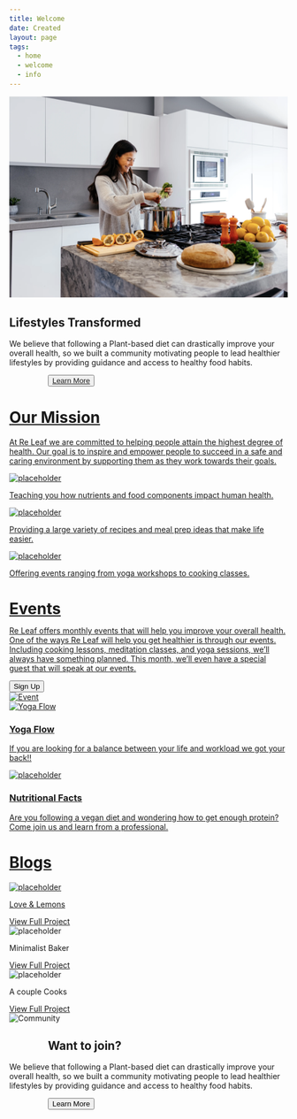 ```yaml
---
title: Welcome
date: Created
layout: page
tags:
  - home
  - welcome
  - info
---
```


<section class="a_intro">
 <div class="a_c50">
 <img src="images/hpimg.png"  alt="Positive">
 </div>
  <div class="a_c50">
  <h1>Lifestyles Transformed</h1>
  <p>We believe that following a Plant-based diet can drastically improve your overall health, so we built a community motivating people to lead healthier lifestyles by providing guidance and access to healthy food habits.</p> 
  <button class="hero-button" style="margin-left:70px;"><a href="philosophy">Learn More</button>
  </div>
 </section>

   <!-- <div class="boxes"><div class="box one">
<img src="images/hpimg.png" alt="Positive"></div>
  <div class="box two">
  <h1 style="text-align: left; padding-top:60px;">Lifestyles Transformed</h1>
  <p>We believe that following a Plant-based diet can drastically improve your overall health, so we built a community motivating people to lead healthier lifestyles by providing guidance and access to healthy food habits. </p>
    <button class="hero-button">Learn More</button>
</div>
          </div> -->
   
<div class="MS-container">
    <div class="MS-heading">
    <h1>Our Mission</h1>
    <P>At Re Leaf we are committed to helping people attain the highest degree of health. Our goal is to inspire and empower people to succeed in a safe and caring environment by supporting them as they work towards their goals.<p>
    </div>
    <div class="MSboxes">
    <div class="box star"><img src="/images/knowledge.svg" alt="placeholder"><p>Teaching you how nutrients and food components impact human health.</p></div>
    <div class="box star">  <img src="/images/variety.svg" alt="placeholder"><p>Providing a large variety of recipes and meal prep ideas that make life easier.</p></div>
    <div class="box star"><img src="/images/yoga.svg" alt="placeholder"><p>Offering events ranging from yoga workshops to cooking classes.</p></div>
     
   </div>
      </div>
    
  <div class="Event-boxes">
 
<div class="e-box e-info">
    <h1 style="text-align:left; margin-bottom: 0px;">Events</h1>
<p>Re Leaf offers monthly events that will help you improve your overall health. One of the ways Re Leaf will help you get healthier is through our events. Including cooking lessons, meditation classes, and yoga sessions, we’ll always have something planned. This month, we’ll even have a special guest that will speak at our events. </p>
    <button class="hero-button">Sign Up</button>
</div>
                 <div class="e-box e-image">
<img src="/images/events.png" alt="Event">
</div>
                 <div class="e-box e-f1">
<img src="/images/yogaflow.svg" alt="Yoga Flow">
    <h3>Yoga Flow</h3>
        <p>If you are looking for a balance between your life and workload we got your back!!</p>
</div>
                 <div class="e-box e-f2">
<img src="/images/yogaflow.svg" alt="placeholder">
     <h3>Nutritional Facts</h3>
        <p>Are you following a vegan diet and wondering how to get enough protein? Come join us and learn from a professional.</p>
</div>
             </div>
    <div class="container">
    <div class="heading">
    <h1>Blogs</h1>
    </div>
    <div class="row">
        <div class="card">
            <div class="card-header">
           <img class="card-img" src="/images/loveandlemons.png" alt="placeholder">
        </div>
            <div class="card-body">
            <p>Love & Lemons
                </p>
                <a href="https://www.loveandlemons.com/recipes/vegan-recipes/" target="-blank" class="btn">View Full Project</a>
        </div>
            
  </div>
    <div class="card">
     <div class="card-header">
        <img class="card-img" src="/images/minimalistic.png" target="-blank" alt="placeholder">
        </div>
            <div class="card-body">
            <p>Minimalist Baker
                </p>
                <a href="https://minimalistbaker.com/" class="btn">View Full Project</a>
        </div>
            
   </div> <!-- Div card Closing -->
    <div class="card">
       <div class="card-header">
         <img class="card-img" src="/images/couplecooks.png"  alt="placeholder">
        </div>
            <div class="card-body">
            <p>A couple Cooks
                </p>
                <a href="https://www.acouplecooks.com/about/" class="btn">View Full Project</a>
        </div>
            
  </div> <!-- Div card Closing -->
        </div>  <!-- Div row Closing -->
    
  </div>

    


<section class="a_intro">
 <div class="a_c50">
 <img src="/images/index_join.jpg"  alt="Community">
 </div>
  <div class="a_c50">
  <h2 style="text-align: left; padding-left:70px;">Want to join?</h2>
  <p>We believe that following a Plant-based diet can drastically improve your overall health, so we built a community motivating people to lead healthier lifestyles by providing guidance and access to healthy food habits.</p> 
  <button class="hero-button" style="margin-left:70px;">Learn More</button>
  </div>
 </section>


 
<!-- 
   <div class="boxes2">
      <div class="box2 g-image">
<img src="/images/index_join.jpg" alt="community" class="width: 400px">
</div>
<div class="box2 g-info">
    <h2 style="text-align: left; padding-left:70px;">Want to join?</h2>
<p>Want to join our team, help organizing events, or become an active member? Learn about our values and aspirations first.  </p>
    <button class="hero-button">Learn More</button>
</div>
          </div> -->

 
